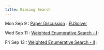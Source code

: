 ```yaml
---
title: Biasing Search
---
```


Mon Sep 9
: [Paper Discussion](../lectures/lecture06-eusolver.pdf)
  : [EUSolver](https://www.cis.upenn.edu/~alur/Tacas17.pdf)

Wed Sep 11
: [Weighted Enumerative Search - I](../lectures/lecture07-weighted-I.pdf)
  : []()

Fri Sep 13
: [Weighted Enumerative Search - II](../lectures/lecture08-weighted-II.pdf)
  : []()
